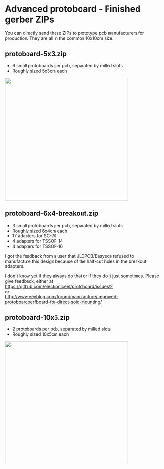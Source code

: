 Advanced protoboard - Finished gerber ZIPs
==========================================

You can directly send these ZIPs to prototype pcb manufacturers
for production. They are all in the common 10x10cm size.

protoboard-5x3.zip
------------------

* 6 small protoboards per pcb, separated by milled slots
* Roughly sized 5x3cm each

<img src="https://github.com/electroniceel/protoboard/raw/master/photos/protoboard-5x3.jpg" width=400>

protoboard-6x4-breakout.zip
---------------------------

* 3 small protoboards per pcb, separated by milled slots
* Roughly sized 6x4cm each
* 17 adapters for SC-70
* 4 adapters for TSSOP-14
* 4 adapters for TSSOP-16

I got the feedback from a user that JLCPCB/Easyeda refused to manufacture this design because of the
half-cut holes in the breakout adapters.

I don't know yet if they always do that or if they do it just sometimes. Please
give feedback, either at  
https://github.com/electroniceel/protoboard/issues/2  
or  
http://www.eevblog.com/forum/manufacture/improved-protoboardperfboard-for-direct-soic-mounting/  

protoboard-10x5.zip
-------------------

* 2 protoboards per pcb, separated by milled slots
* Roughly sized 10x5cm each

<img src="https://github.com/electroniceel/protoboard/raw/master/photos/protoboard-10x5.jpg" width=400>
